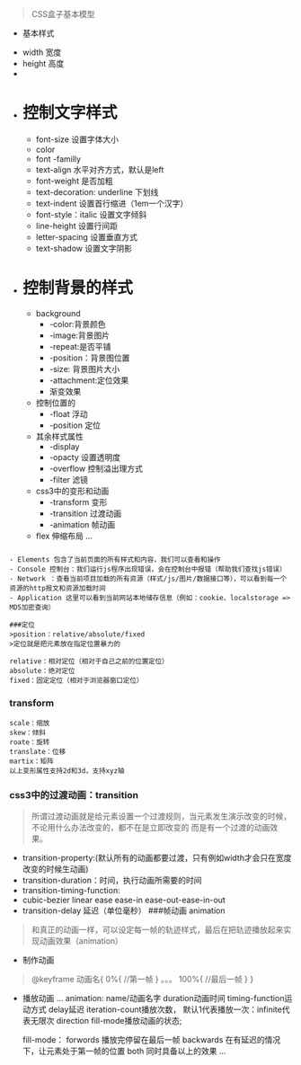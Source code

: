 > CSS盒子基本模型
- 基本样式
+ width 宽度
+ height 高度
+  


- 控制文字样式
    =
    + font-size 设置字体大小
    + color 
    + font -familly
    + text-align 水平对齐方式，默认是left
    + font-weight 是否加粗
    + text-decoration: underline 下划线
    + text-indent 设置首行缩进（1em一个汉字）
    + font-style：italic 设置文字倾斜
    + line-height 设置行间距
    + letter-spacing 设置垂直方式
    + text-shadow 设置文字阴影
- 控制背景的样式
    =
    + background
        + -color:背景颜色
        + -image:背景图片
        + -repeat:是否平铺 
        + -position：背景图位置
        + -size: 背景图片大小
        + -attachment:定位效果
        + 渐变效果
    - 控制位置的
        + -float 浮动
        + -position 定位
    - 其余样式属性
        + -display 
        + -opacty 设置透明度
        + -overflow 控制溢出理方式
        + -filter 滤镜
    - css3中的变形和动画
        + -transform 变形
        + -transition 过渡动画
        + -animation 帧动画
    - flex 伸缩布局
    ...
###
    
    - Elements 包含了当前页面的所有样式和内容，我们可以查看和操作
    - Console 控制台：我们运行js程序出现错误，会在控制台中报错（帮助我们查找js错误）
    - Network ：查看当前项目加载的所有资源（样式/js/图片/数据接口等），可以看到每一个资源的http报文和资源加载时间
    - Application 这里可以看到当前网站本地储存信息（例如：cookie、localstorage => MD5加密查询）

    ###定位
    >position：relative/absolute/fixed
    >定位就是把元素放在指定位置暴力的

    relative：相对定位（相对于自己之前的位置定位）
    absolute：绝对定位
    fixed：固定定位（相对于浏览器窗口定位）
### transform
    scale：缩放
    skew：倾斜
    roate：旋转
    translate：位移
    martix：矩阵
    以上变形属性支持2d和3d，支持xyz轴
### css3中的过渡动画：transition

> 所谓过渡动画就是给元素设置一个过渡规则，当元素发生演示改变的时候，不论用什么办法改变的，都不在是立即改变的
而是有一个过渡的动画效果。
- transition-property:(默认所有的动画都要过渡，只有例如width才会只在宽度改变的时候生动画)    
- transition-duration：时间，执行动画所需要的时间
- transition-timing-function:
- cubic-bezier  linear ease ease-in ease-out-ease-in-out 
- transition-delay 延迟（单位毫秒）
###帧动画 animation
> 和真正的动画一样，可以设定每一帧的轨迹样式，最后在把轨迹播放起来实现动画效果（animation）
- 制作动画
> @keyframe 动画名{
    0%{
        //第一帧
    }
    。。。
    100%{
        //最后一帧
    }
}
- 播放动画
...
   animation: name/动画名字 duration动画时间 timing-function运动方式 delay延迟 iteration-count播放次数，
   默认1代表播放一次：infinite代表无限次  direction fill-mode播放动画的状态;

   fill-mode：
    forwords 播放完停留在最后一帧
    backwards 在有延迟的情况下，让元素处于第一帧的位置 
    both 同时具备以上的效果
...